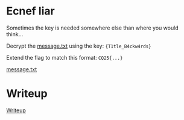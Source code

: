 # Ecnef liar

Sometimes the key is needed somewhere else than where you would think...

Decrypt the [message.txt](files/message.txt) using the key: `{T1tle_B4ckw4rds}`

Extend the flag to match this format: `CQ25{...}`

[message.txt](files/message.txt)

# Writeup

[Writeup](WRITEUP.md)
